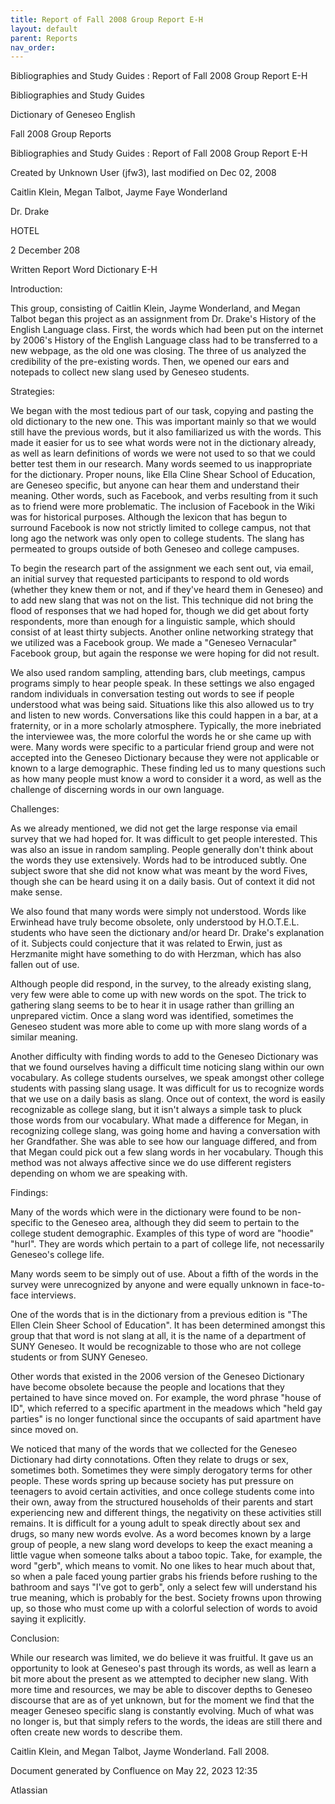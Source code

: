 ```yaml
---
title: Report of Fall 2008 Group Report E-H
layout: default
parent: Reports
nav_order:
---
```


Bibliographies and Study Guides : Report of Fall 2008 Group Report E-H

Bibliographies and Study Guides

Dictionary of Geneseo English

Fall 2008 Group Reports

Bibliographies and Study Guides : Report of Fall 2008 Group Report E-H

Created by  Unknown User (jfw3), last modified on Dec 02, 2008

Caitlin Klein, Megan Talbot, Jayme Faye Wonderland

Dr. Drake

HOTEL

2 December 208

Written Report Word Dictionary E-H

Introduction:  

This group, consisting of Caitlin Klein, Jayme Wonderland, and Megan Talbot began this project as an assignment from Dr. Drake's History of the English Language class.  First, the words which had been put on the internet by 2006's History of the English Language class had to be transferred to a new webpage, as the old one was closing.  The three of us analyzed the credibility of the pre-existing words.  Then, we opened our ears and notepads to collect new slang used by Geneseo students.  

Strategies:  

We began with the most tedious part of our task, copying and pasting the old dictionary to the new one. This was important mainly so that we would still have the previous words, but it also familiarized us with the words. This made it easier for us to see what words were not in the dictionary already, as well as learn definitions of words we were not used to so that we could better test them in our research. Many words seemed to us inappropriate for the dictionary. Proper nouns, like Ella Cline Shear School of Education, are Geneseo specific, but anyone can hear them and understand their meaning. Other words, such as Facebook, and verbs resulting from it such as to friend were more problematic. The inclusion of Facebook in the Wiki was for historical purposes. Although the lexicon that has begun to surround Facebook is now not strictly limited to college campus, not that long ago the network was only open to college students. The slang has permeated to groups outside of both Geneseo and college campuses. 

To begin the research part of the assignment we each sent out, via email, an initial survey that requested participants to respond to old words (whether they knew them or not, and if they've heard them in Geneseo) and to add new slang that was not on the list.  This technique did not bring the flood of responses that we had hoped for, though we did get about forty respondents, more than enough for a linguistic sample, which should consist of at least thirty subjects. Another online networking strategy that we utilized was a Facebook group. We made a &quot;Geneseo Vernacular&quot; Facebook group, but again the response we were hoping for did not result.

We also used random sampling, attending bars, club meetings, campus programs simply to hear people speak. In these settings we also engaged random individuals in conversation testing out words to see if people understood what was being said. Situations like this also allowed us to try and listen to new words. Conversations like this could happen in a bar, at a fraternity, or in a more scholarly atmosphere.  Typically, the more inebriated the interviewee was, the more colorful the words he or she came up with were.  Many words were specific to a particular friend group and were not accepted into the Geneseo Dictionary because they were not applicable or known to a large demographic.  These finding led us to many questions such as how many people must know a word to consider it a word, as well as the challenge of discerning words in our own language. 

Challenges:

As we already mentioned, we did not get the large response via email survey that we had hoped for. It was difficult to get people interested. This was also an issue in random sampling. People generally don't think about the words they use extensively. Words had to be introduced subtly. One subject swore that she did not know what was meant by the word Fives, though she can be heard using it on a daily basis. Out of context it did not make sense.

We also found that many words were simply not understood. Words like Erwinhead have truly become obsolete, only understood by H.O.T.E.L. students who have seen the dictionary and/or heard Dr. Drake's explanation of it.  Subjects could conjecture that it was related to Erwin, just as Herzmanite might have something to do with Herzman, which has also fallen out of use.

Although people did respond, in the survey, to the already existing slang, very few were able to come up with new words on the spot.  The trick to gathering slang seems to be to hear it in usage rather than grilling an unprepared victim.  Once a slang word was identified, sometimes the Geneseo student was more able to come up with more slang words of a similar meaning. 

Another difficulty with finding words to add to the Geneseo Dictionary was that we found ourselves having a difficult time noticing slang within our own vocabulary.  As college students ourselves, we speak amongst other college students with passing slang usage.  It was difficult for us to recognize words that we use on a daily basis as slang.  Once out of context, the word is easily recognizable as college slang, but it isn't always a simple task to pluck those words from our vocabulary.  What made a difference for Megan, in recognizing college slang, was going home and having a conversation with her Grandfather. She was able to see how our language differed, and from that Megan could pick out a few slang words in her vocabulary. Though this method was not always affective since we do use different registers depending on whom we are speaking with.

Findings:

Many of the words which were in the dictionary were found to be non-specific to the Geneseo area, although they did seem to pertain to the college student demographic.  Examples of this type of word are &quot;hoodie&quot; &quot;hurl&quot;.  They are words which pertain to a part of college life, not necessarily Geneseo's college life.

Many words seem to be simply out of use. About a fifth of the words in the survey were unrecognized by anyone and were equally unknown in face-to-face interviews.

One of the words that is in the dictionary from a previous edition is &quot;The Ellen Clein Sheer School of Education&quot;.  It has been determined amongst this group that that word is not slang at all, it is the name of a department of SUNY Geneseo.  It would be recognizable to those who are not college students or from SUNY Geneseo.  

Other words that existed in the 2006 version of the Geneseo Dictionary have become obsolete because the people and locations that they pertained to have since moved on.  For example, the word phrase &quot;house of ID&quot;, which referred to a specific apartment in the meadows which &quot;held gay parties&quot; is no longer functional since the occupants of said apartment have since moved on.  

We noticed that many of the words that we collected for the Geneseo Dictionary had dirty connotations.  Often they relate to drugs or sex, sometimes both.  Sometimes they were simply derogatory terms for other people.  These words spring up because society has put pressure on teenagers to avoid certain activities, and once college students come into their own, away from the structured households of their parents and start experiencing new and different things, the negativity on these activities still remains.  It is difficult for a young adult to speak directly about sex and drugs, so many new words evolve.  As a word becomes known by a large group of people, a new slang word develops to keep the exact meaning a little vague when someone talks about a taboo topic.  Take, for example, the word &quot;gerb&quot;, which means to vomit.  No one likes to hear much about that, so when a pale faced young partier grabs his friends before rushing to the bathroom and says &quot;I've got to gerb&quot;, only a select few will understand his true meaning, which is probably for the best.  Society frowns upon throwing up, so those who must come up with a colorful selection of words to avoid saying it explicitly.  

Conclusion:

While our research was limited, we do believe it was fruitful. It gave us an opportunity to look at Geneseo's past through its words, as well as learn a bit more about the present as we attempted to decipher new slang. With more time and resources, we may be able to discover depths to Geneseo discourse that are as of yet unknown, but for the moment we find that the meager Geneseo specific slang is constantly evolving. Much of what was no longer is, but that simply refers to the words, the ideas are still there and often create new words to describe them.

Caitlin Klein, and Megan Talbot, Jayme Wonderland. Fall 2008.

Document generated by Confluence on May 22, 2023 12:35

Atlassian
